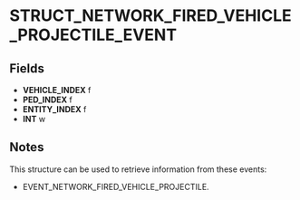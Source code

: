 # STRUCT_NETWORK_FIRED_VEHICLE_PROJECTILE_EVENT

## Fields
* **VEHICLE_INDEX** f
* **PED_INDEX** f
* **ENTITY_INDEX** f
* **INT** w

## Notes
This structure can be used to retrieve information from these events:
- EVENT_NETWORK_FIRED_VEHICLE_PROJECTILE.